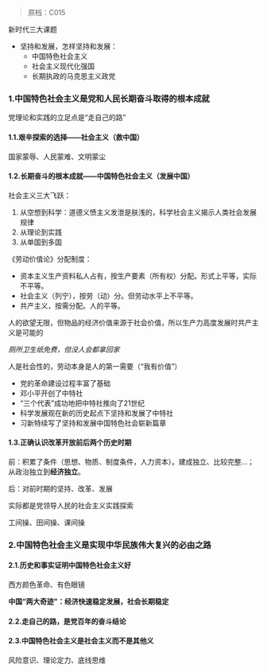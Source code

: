 > 原档：C015

新时代三大课题

- 坚持和发展，怎样坚持和发展：
  - 中国特色社会主义
  - 社会主义现代化强国
  - 长期执政的马克思主义政党

### 1.中国特色社会主义是党和人民长期奋斗取得的根本成就

党理论和实践的立足点是“走自己的路”

#### 1.1.艰辛探索的选择——社会主义（救中国）

国家蒙辱、人民蒙难、文明蒙尘

#### 1.2.长期奋斗的根本成就——中国特色社会主义（发展中国）

社会主义三大飞跃：

1. 从空想到科学：道德义愤主义发泄是肤浅的，科学社会主义揭示人类社会发展规律
2. 从理论到实践
3. 从单国到多国

《劳动价值论》分配制度：

- 资本主义生产资料私人占有，按生产要素（所有权）分配。形式上平等，实际不平等。
- 社会主义（列宁），按劳（动）分。但劳动水平上不平等。
- 共产主义，按需分配。人的平等。

人的欲望无限，但物品的经济价值来源于社会价值，所以生产力高度发展时共产主义是可能的

*厕所卫生纸免费，但没人会都拿回家*

人是社会性的，劳动本身是人的第一需要（“我有价值”）

- 党的革命建设过程丰富了基础
- 邓小平开创了中特社
- “三个代表”成功地把中特社推向了21世纪
- 科学发展观在新的历史起点下坚持和发展了中特社
- 习新特续写了坚持和发展中国特色社会崭新篇章

#### 1.3.正确认识改革开放前后两个历史时期

前：积累了条件（思想、物质、制度条件，人力资本）。建成独立、比较完整...；从政治独立到**经济独立**。

后：对前时期的坚持、改革、发展

实际都是党领导人民的社会主义实践探索

工间操、田间操、课间操

### 2.中国特色社会主义是实现中华民族伟大复兴的必由之路

#### 2.1.历史和事实证明中国特色社会主义好

西方颜色革命、有色眼镜

**中国“两大奇迹”：经济快速稳定发展，社会长期稳定**

#### 2.2.走自己的路，是党百年的奋斗结论

#### 2.3.中国特色社会主义是社会主义而不是其他义

风险意识、理论定力、底线思维